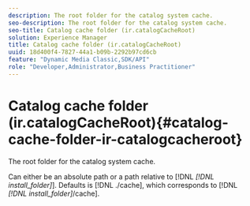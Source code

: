 ```yaml
---
description: The root folder for the catalog system cache.
seo-description: The root folder for the catalog system cache.
seo-title: Catalog cache folder (ir.catalogCacheRoot)
solution: Experience Manager
title: Catalog cache folder (ir.catalogCacheRoot)
uuid: 18d400f4-7827-44a1-b09b-2292b97cd6cb
feature: "Dynamic Media Classic,SDK/API"
role: "Developer,Administrator,Business Practitioner"
---
```


# Catalog cache folder (ir.catalogCacheRoot){#catalog-cache-folder-ir-catalogcacheroot}

The root folder for the catalog system cache.

Can either be an absolute path or a path relative to [!DNL *[!DNL install_folder]*]. Defaults is [!DNL ./cache], which corresponds to [!DNL *[!DNL install_folder]*/cache]. 
